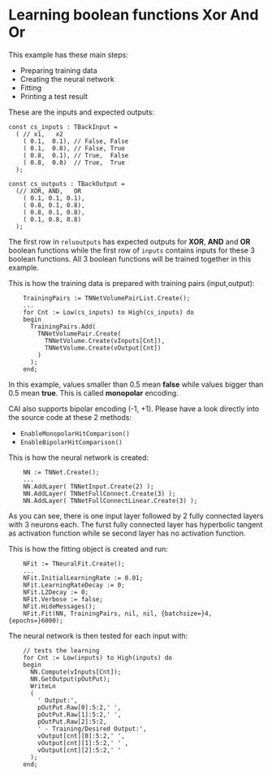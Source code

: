 # Learning boolean functions Xor And Or

This example has these main steps:
* Preparing training data
* Creating the neural network
* Fitting
* Printing a test result

These are the inputs and expected outputs:
```
const cs_inputs : TBackInput =
  ( // x1,   x2
    ( 0.1,  0.1), // False, False
    ( 0.1,  0.8), // False, True
    ( 0.8,  0.1), // True,  False
    ( 0.8,  0.8)  // True,  True
  );

const cs_outputs : TBackOutput =
  (// XOR, AND,   OR
    ( 0.1, 0.1, 0.1),
    ( 0.8, 0.1, 0.8),
    ( 0.8, 0.1, 0.8),
    ( 0.1, 0.8, 0.8)
  );
```
The first row in `reluoutputs` has expected outputs for **XOR**, **AND** and **OR** boolean functions while the first row of
`inputs` contains inputs for these 3 boolean functions. All 3 boolean functions will be trained together in this example.

This is how the training data is prepared with training pairs (input,output):
```
    TrainingPairs := TNNetVolumePairList.Create();
    ...
    for Cnt := Low(cs_inputs) to High(cs_inputs) do
    begin
      TrainingPairs.Add(
        TNNetVolumePair.Create(
          TNNetVolume.Create(vInputs[Cnt]),
          TNNetVolume.Create(vOutput[Cnt])
        )
      );
    end;
```
In this example, values smaller than 0.5 mean **false** while values bigger than 0.5 mean **true**. This is called **monopolar** encoding.

CAI also supports bipolar encoding (-1, +1). Please have a look directly into the source code at these 2 methods:
* `EnableMonopolarHitComparison()`
* `EnableBipolarHitComparison()`

This is how the neural network is created:
```
    NN := TNNet.Create();
    ...
    NN.AddLayer( TNNetInput.Create(2) );
    NN.AddLayer( TNNetFullConnect.Create(3) );
    NN.AddLayer( TNNetFullConnectLinear.Create(3) );
```

As you can see, there is one input layer followed by 2 fully connected layers with 3 neurons each. The furst fully connected layer has hyperbolic tangent as activation function while se second layer has no activation function.

This is how the fitting object is created and run:
```
    NFit := TNeuralFit.Create();
    ...
    NFit.InitialLearningRate := 0.01;
    NFit.LearningRateDecay := 0;
    NFit.L2Decay := 0;
    NFit.Verbose := false;
    NFit.HideMessages();
    NFit.Fit(NN, TrainingPairs, nil, nil, {batchsize=}4, {epochs=}6000);
```

The neural network is then tested for each input with:
```
    // tests the learning
    for Cnt := Low(inputs) to High(inputs) do
    begin
      NN.Compute(vInputs[Cnt]);
      NN.GetOutput(pOutPut);
      WriteLn
      (
        ' Output:',
        pOutPut.Raw[0]:5:2,' ',
        pOutPut.Raw[1]:5:2,' ',
        pOutPut.Raw[2]:5:2,
        ' - Training/Desired Output:',
        vOutput[cnt][0]:5:2,' ',
        vOutput[cnt][1]:5:2,' ' ,
        vOutput[cnt][2]:5:2,' '
      );
    end;
```
